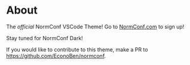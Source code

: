 # About

The *official* NormConf VSCode Theme! Go to [NormConf.com](https://normconf.com/) to sign up! 

Stay tuned for NormConf Dark!

If you would like to contribute to this theme, make a PR to https://github.com/EconoBen/normconf.